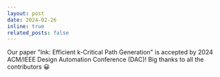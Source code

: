 ```yaml
---
layout: post
date: 2024-02-26
inline: true
related_posts: false
---
```


Our paper "Ink: Efficient k-Critical Path Generation" is accepted by 2024 ACM/IEEE Design Automation Conference (DAC)! Big thanks to all the contributors :grinning:
